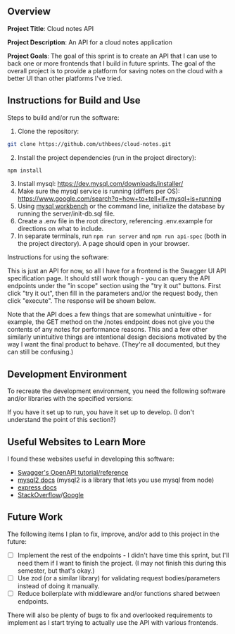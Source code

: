 ## Overview

**Project Title**: Cloud notes API

**Project Description**: An API for a cloud notes application

**Project Goals**: The goal of this sprint is to create an API that I can use to back one or more frontends that I build in future sprints. The goal of the overall project is to provide a platform for saving notes on the cloud with a better UI than other platforms I've tried.

## Instructions for Build and Use

Steps to build and/or run the software:

1. Clone the repository:

```bash
git clone https://github.com/uthbees/cloud-notes.git
```

2. Install the project dependencies (run in the project directory):

```bash
npm install
```

3. Install mysql: https://dev.mysql.com/downloads/installer/
4. Make sure the mysql service is running (differs per OS): https://www.google.com/search?q=how+to+tell+if+mysql+is+running
5. Using [mysql workbench](https://dev.mysql.com/downloads/workbench/) or the command line, initialize the database by running the server/init-db.sql file.
6. Create a .env file in the root directory, referencing .env.example for directions on what to include.
7. In separate terminals, run `npm run server` and `npm run api-spec` (both in the project directory). A page should open in your browser.

Instructions for using the software:

This is just an API for now, so all I have for a frontend is the Swagger UI API specification page. It should still work though - you can query the API endpoints under the "in scope" section using the "try it out" buttons. First click "try it out", then fill in the parameters and/or the request body, then click "execute". The response will be shown below.

Note that the API does a few things that are somewhat unintuitive - for example, the GET method on the /notes endpoint does not give you the contents of any notes for performance reasons. This and a few other similarly unintuitive things are intentional design decisions motivated by the way I want the final product to behave. (They're all documented, but they can still be confusing.)

## Development Environment

To recreate the development environment, you need the following software and/or libraries with the specified versions:

If you have it set up to run, you have it set up to develop. (I don't understand the point of this section?)

## Useful Websites to Learn More

I found these websites useful in developing this software:

-   [Swagger's OpenAPI tutorial/reference](https://swagger.io/docs/specification/v3_0/about/)
-   [mysql2 docs](https://sidorares.github.io/node-mysql2/docs/documentation) (mysql2 is a library that lets you use mysql from node)
-   [express docs](https://expressjs.com/)
-   [StackOverflow](https://stackoverflow.com/)/[Google](https://www.google.com/)

## Future Work

The following items I plan to fix, improve, and/or add to this project in the future:

-   [ ] Implement the rest of the endpoints - I didn't have time this sprint, but I'll need them if I want to finish the project. (I may not finish this during this semester, but that's okay.)
-   [ ] Use zod (or a similar library) for validating request bodies/parameters instead of doing it manually.
-   [ ] Reduce boilerplate with middleware and/or functions shared between endpoints.

There will also be plenty of bugs to fix and overlooked requirements to implement as I start trying to actually use the API with various frontends.
